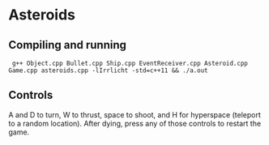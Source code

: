 # Asteroids

Compiling and running
----------
` g++ Object.cpp Bullet.cpp Ship.cpp EventReceiver.cpp Asteroid.cpp Game.cpp asteroids.cpp -lIrrlicht -std=c++11 && ./a.out`

Controls
--------------
A and D to turn, W to thrust, space to shoot, and H for hyperspace (teleport to a random location). After dying, press any of those controls to restart the game.
